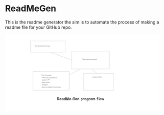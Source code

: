 # ReadMeGen
This is the readme generator the aim is to automate the process of making a readme file for your GitHub repo.

<img src="./img/pf.png">
